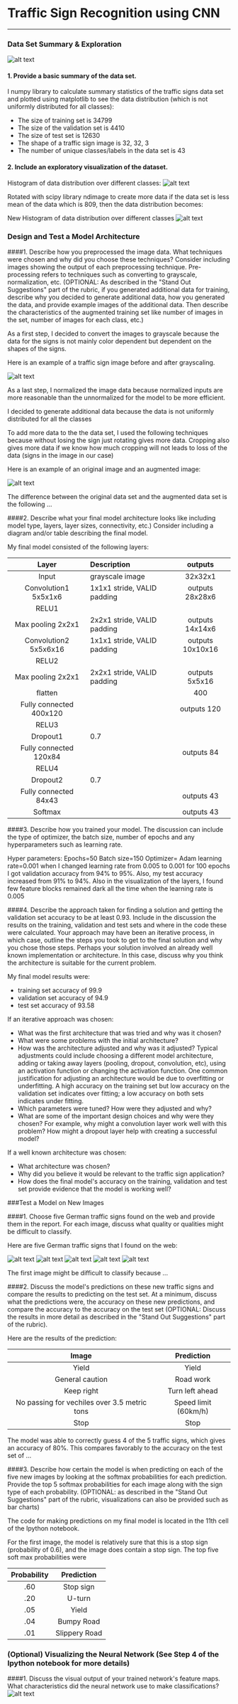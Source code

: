 # Traffic Sign Recognition using CNN
---
### Data Set Summary & Exploration

![alt text](https://github.com/srikanthmalla/Traffic_Sign_Classifier/blob/master/images.png)

#### 1. Provide a basic summary of the data set.
I numpy library to calculate summary statistics of the traffic
signs data set and plotted using matplotlib to see the data distribution (which is not uniformly distributed for all classes):

* The size of training set is 34799
* The size of the validation set is 4410
* The size of test set is 12630
* The shape of a traffic sign image is 32, 32, 3
* The number of unique classes/labels in the data set is 43

#### 2. Include an exploratory visualization of the dataset.

Histogram of data distribution over different classes:
![alt text](https://github.com/srikanthmalla/Traffic_Sign_Classifier/blob/master/dataset_histogram.png)

Rotated with scipy library ndimage to create more data if the data set is less mean of the data which is 809,
then the data distribution becomes:

New Histogram of data distribution over different classes
![alt text](https://github.com/srikanthmalla/Traffic_Sign_Classifier/blob/master/histogram_augmented_dataset.png)

### Design and Test a Model Architecture

####1. Describe how you preprocessed the image data. What techniques were chosen and why did you choose these techniques? Consider including images showing the output of each preprocessing technique. Pre-processing refers to techniques such as converting to grayscale, normalization, etc. (OPTIONAL: As described in the "Stand Out Suggestions" part of the rubric, if you generated additional data for training, describe why you decided to generate additional data, how you generated the data, and provide example images of the additional data. Then describe the characteristics of the augmented training set like number of images in the set, number of images for each class, etc.)

As a first step, I decided to convert the images to grayscale because the data for the signs is not mainly color dependent but dependent on the shapes of the signs.

Here is an example of a traffic sign image before and after grayscaling.

![alt text](https://github.com/srikanthmalla/Traffic_Sign_Classifier/blob/master/gray.png)

As a last step, I normalized the image data because normalized inputs are more reasonable than the unnormalized for the model to be more efficient.

I decided to generate additional data because the data is not uniformly distributed for all the classes 

To add more data to the the data set, I used the following techniques because without losing the sign just rotating gives more data. Cropping also gives more data if we know how much cropping will not leads to loss of the data (signs in the image in our case)

Here is an example of an original image and an augmented image:

![alt text](https://github.com/srikanthmalla/Traffic_Sign_Classifier/blob/master/rotated.png)

The difference between the original data set and the augmented data set is the following ... 


####2. Describe what your final model architecture looks like including model type, layers, layer sizes, connectivity, etc.) Consider including a diagram and/or table describing the final model.

My final model consisted of the following layers:

| Layer         		|     Description	        					|  outputs |
|:---------------------:|:-----------------------|:---------------------:| 
| Input         	        	| grayscale image   					|        32x32x1      |    	 
| Convolution1     5x5x1x6  | 1x1x1 stride, VALID padding |outputs 28x28x6 	| 
| RELU1				              |			
| Max pooling	      	2x2x1 | 2x2x1 stride, VALID padding |outputs 14x14x6 			|
| Convolution2 	  5x5x6x16  | 1x1x1 stride, VALID padding |outputs 10x10x16		|
| RELU2			               	| 
| Max pooling	      	2x2x1 | 2x2x1 stride, VALID padding |outputs 5x5x16 |
| flatten | | 400| 
| Fully connected 	400x120 |                             |outputs 120|
| RELU3				              |			
| Dropout1                  | 0.7 | 
| Fully connected 	 120x84 |                             |outputs 84|
| RELU4			               	|
| Dropout2                  | 0.7| 
| Fully connected			84x43 |                             |outputs 43|
| Softmax               		|   |  outputs 43|



####3. Describe how you trained your model. The discussion can include the type of optimizer, the batch size, number of epochs and any hyperparameters such as learning rate.

Hyper parameters:
Epochs=50
Batch size=150
Optimizer= Adam
learning rate=0.001
when I changed learning rate from 0.005 to 0.001 for 100 epochs I got validation accuracy from 94% to 95%. Also, my test accuracy increased from 91% to 94%. Also in the visualization of the layers, I found few feature blocks remained dark all the time when the learning rate is 0.005

####4. Describe the approach taken for finding a solution and getting the validation set accuracy to be at least 0.93. Include in the discussion the results on the training, validation and test sets and where in the code these were calculated. Your approach may have been an iterative process, in which case, outline the steps you took to get to the final solution and why you chose those steps. Perhaps your solution involved an already well known implementation or architecture. In this case, discuss why you think the architecture is suitable for the current problem.

My final model results were:
* training set accuracy of 99.9
* validation set accuracy of 94.9
* test set accuracy of 93.58

If an iterative approach was chosen:
* What was the first architecture that was tried and why was it chosen?
* What were some problems with the initial architecture?
* How was the architecture adjusted and why was it adjusted? Typical adjustments could include choosing a different model architecture, adding or taking away layers (pooling, dropout, convolution, etc), using an activation function or changing the activation function. One common justification for adjusting an architecture would be due to overfitting or underfitting. A high accuracy on the training set but low accuracy on the validation set indicates over fitting; a low accuracy on both sets indicates under fitting.
* Which parameters were tuned? How were they adjusted and why?
* What are some of the important design choices and why were they chosen? For example, why might a convolution layer work well with this problem? How might a dropout layer help with creating a successful model?

If a well known architecture was chosen:
* What architecture was chosen?
* Why did you believe it would be relevant to the traffic sign application?
* How does the final model's accuracy on the training, validation and test set provide evidence that the model is working well?
 

###Test a Model on New Images

####1. Choose five German traffic signs found on the web and provide them in the report. For each image, discuss what quality or qualities might be difficult to classify.

Here are five German traffic signs that I found on the web:

![alt text](https://github.com/srikanthmalla/Traffic_Sign_Classifier/blob/master/add_pics/13.jpg)
![alt text](https://github.com/srikanthmalla/Traffic_Sign_Classifier/blob/master/add_pics/14.jpg)
![alt text](https://github.com/srikanthmalla/Traffic_Sign_Classifier/blob/master/add_pics/25.jpg)
![alt text](https://github.com/srikanthmalla/Traffic_Sign_Classifier/blob/master/add_pics/3.jpg)
![alt text](https://github.com/srikanthmalla/Traffic_Sign_Classifier/blob/master/add_pics/34.jpg)

The first image might be difficult to classify because ...

####2. Discuss the model's predictions on these new traffic signs and compare the results to predicting on the test set. At a minimum, discuss what the predictions were, the accuracy on these new predictions, and compare the accuracy to the accuracy on the test set (OPTIONAL: Discuss the results in more detail as described in the "Stand Out Suggestions" part of the rubric).

Here are the results of the prediction:

| Image			        |     Prediction	        					| 
|:---------------------:|:---------------------------------------------:| 
| Yield     		| Yield 									| 
| General caution     			| Road work									|
| Keep right					| Turn left ahead											|
| No passing for vechiles over 3.5 metric tons     		| Speed limit (60km/h)				 				|
| Stop			| Stop      							|


The model was able to correctly guess 4 of the 5 traffic signs, which gives an accuracy of 80%. This compares favorably to the accuracy on the test set of ...

####3. Describe how certain the model is when predicting on each of the five new images by looking at the softmax probabilities for each prediction. Provide the top 5 softmax probabilities for each image along with the sign type of each probability. (OPTIONAL: as described in the "Stand Out Suggestions" part of the rubric, visualizations can also be provided such as bar charts)

The code for making predictions on my final model is located in the 11th cell of the Ipython notebook.

For the first image, the model is relatively sure that this is a stop sign (probability of 0.6), and the image does contain a stop sign. The top five soft max probabilities were

| Probability         	|     Prediction	        					| 
|:---------------------:|:---------------------------------------------:| 
| .60         			| Stop sign   									| 
| .20     				| U-turn 										|
| .05					| Yield											|
| .04	      			| Bumpy Road					 				|
| .01				    | Slippery Road      							|



### (Optional) Visualizing the Neural Network (See Step 4 of the Ipython notebook for more details)
####1. Discuss the visual output of your trained network's feature maps. What characteristics did the neural network use to make classifications?
![alt text](https://github.com/srikanthmalla/Traffic_Sign_Classifier/blob/master/visualize.png)


